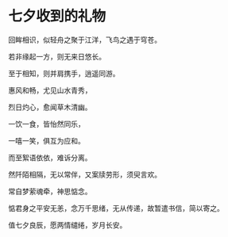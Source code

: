 # 七夕收到的礼物



回眸相识，似轻舟之聚于江洋，飞鸟之遇于穹苍。

若非缘起一方，则无来日悠长。

至于相知，则并肩携手，逍遥同游。

惠风和畅，尤见山水青秀，

烈日灼心，愈闻草木清幽。

一饮一食，皆怡然同乐，

一嘻一笑，俱互为应和。

而至絮语依依，难诉分离。

然阡陌相隔，无以常伴，又案牍劳形，须臾言欢。

常自梦萦魂牵，神思惦念。

惦君身之平安无恙，念万千思绪，无从传递，故暂遣书信，简以寄之。

值七夕良辰，愿两情缱绻，岁月长安。


